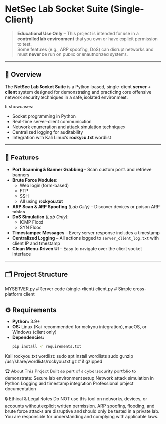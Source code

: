 # NetSec Lab Socket Suite (Single-Client)

> **Educational Use Only** – This project is intended for use in a **controlled lab environment** that you own or have explicit permission to test.  
> Some features (e.g., ARP spoofing, DoS) can disrupt networks and must **never** be run on public or unauthorized systems.

---

## 📌 Overview
The **NetSec Lab Socket Suite** is a Python-based, single-client **server + client** system designed for demonstrating and practicing core offensive network security techniques in a safe, isolated environment.

It showcases:
- Socket programming in Python
- Real-time server-client communication
- Network enumeration and attack simulation techniques
- Centralized logging for auditability
- Integration with Kali Linux’s **rockyou.txt** wordlist

---

## 🚀 Features
- **Port Scanning & Banner Grabbing** – Scan custom ports and retrieve banners
- **Brute Force Modules**:
  - Web login (form-based)
  - FTP
  - SSH
  - All using **rockyou.txt**
- **ARP Scan & ARP Spoofing** *(Lab Only)* – Discover devices or poison ARP tables
- **DoS Simulation** *(Lab Only)*:
  - ICMP Flood
  - SYN Flood
- **Timestamped Messages** – Every server response includes a timestamp
- **Centralized Logging** – All actions logged to `server_client_log.txt` with client IP and timestamp
- **Clean Menu-Driven UI** – Easy to navigate over the client socket interface

---

## 🗂 Project Structure
MYSERVER.py # Server code (single-client)
client.py # Simple cross-platform client

## ⚙ Requirements
- **Python:** 3.9+
- **OS:** Linux (Kali recommended for rockyou integration), macOS, or Windows (client only)
- **Dependencies:**
  ```bash
  pip install -r requirements.txt

Kali rockyou.txt wordlist:
sudo apt install wordlists
sudo gunzip /usr/share/wordlists/rockyou.txt.gz    # if gzipped

🏆 About This Project
Built as part of a cybersecurity portfolio to demonstrate:
Secure lab environment setup
Network attack simulation in Python
Logging and timestamp integration
Professional project documentation

🔒 Ethical & Legal Notes
Do NOT use this tool on networks, devices, or accounts without explicit written permission.
ARP spoofing, flooding, and brute force attacks are disruptive and should only be tested in a private lab.
You are responsible for understanding and complying with applicable laws.
